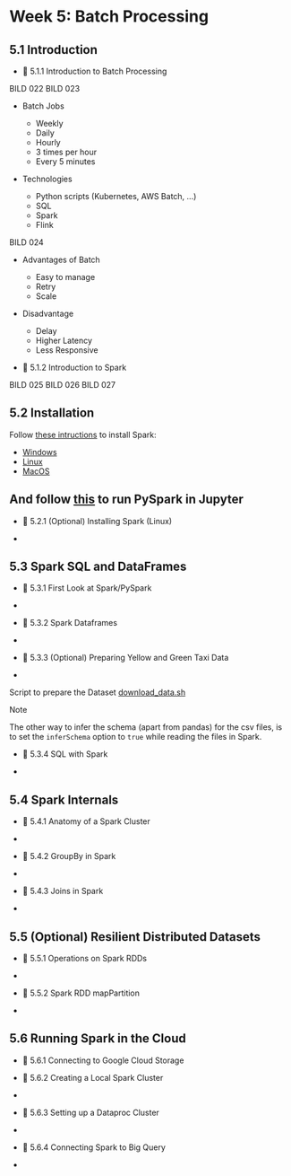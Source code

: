 # Week 5: Batch Processing

## 5.1 Introduction

* :movie_camera: 5.1.1 Introduction to Batch Processing

BILD 022
BILD 023

- Batch Jobs
  - Weekly
  - Daily
  - Hourly
  - 3 times per hour
  - Every 5 minutes
 
- Technologies
  - Python scripts (Kubernetes, AWS Batch, ...)
  - SQL
  - Spark
  - Flink
 
BILD 024

- Advantages of Batch
  - Easy to manage
  - Retry
  - Scale

 - Disadvantage
   - Delay 
   - Higher Latency
   - Less Responsive

* :movie_camera: 5.1.2 Introduction to Spark

BILD 025
BILD 026
BILD 027



## 5.2 Installation

Follow [these intructions](setup/) to install Spark:

* [Windows](setup/windows.md)
* [Linux](setup/linux.md)
* [MacOS](setup/macos.md)

And follow [this](setup/pyspark.md) to run PySpark in Jupyter
-


* :movie_camera: 5.2.1 (Optional) Installing Spark (Linux)


-




## 5.3 Spark SQL and DataFrames

* :movie_camera: 5.3.1 First Look at Spark/PySpark


-

* :movie_camera: 5.3.2 Spark Dataframes


-

* :movie_camera: 5.3.3 (Optional) Preparing Yellow and Green Taxi Data

-

Script to prepare the Dataset [download_data.sh](code/download_data.sh)

> [!NOTE]  
> The other way to infer the schema (apart from pandas) for the csv files, is to set the `inferSchema` option to `true` while reading the files in Spark.

* :movie_camera: 5.3.4 SQL with Spark

-


## 5.4 Spark Internals

* :movie_camera: 5.4.1 Anatomy of a Spark Cluster

-

* :movie_camera: 5.4.2 GroupBy in Spark

-

* :movie_camera: 5.4.3 Joins in Spark

-

## 5.5 (Optional) Resilient Distributed Datasets

* :movie_camera: 5.5.1 Operations on Spark RDDs

-

* :movie_camera: 5.5.2 Spark RDD mapPartition

-


## 5.6 Running Spark in the Cloud

* :movie_camera: 5.6.1 Connecting to Google Cloud Storage


* :movie_camera: 5.6.2 Creating a Local Spark Cluster

-

* :movie_camera: 5.6.3 Setting up a Dataproc Cluster

-

* :movie_camera: 5.6.4 Connecting Spark to Big Query

-
